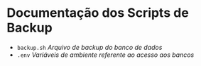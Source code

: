 # Documentação dos Scripts de Backup

- `backup.sh` *Arquivo de backup do banco de dados*
- `.env` *Variáveis de ambiente referente ao acesso aos bancos*